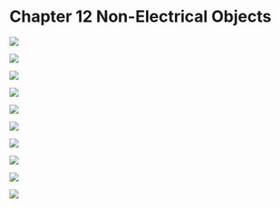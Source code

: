 # Chapter 12 Non-Electrical Objects

![](/pdf2img/logic/guide/c12/c12_page-0001.jpg)

![](/pdf2img/logic/guide/c12/c12_page-0002.jpg)

![](/pdf2img/logic/guide/c12/c12_page-0003.jpg)

![](/pdf2img/logic/guide/c12/c12_page-0004.jpg)

![](/pdf2img/logic/guide/c12/c12_page-0005.jpg)

![](/pdf2img/logic/guide/c12/c12_page-0006.jpg)

![](/pdf2img/logic/guide/c12/c12_page-0007.jpg)

![](/pdf2img/logic/guide/c12/c12_page-0008.jpg)

![](/pdf2img/logic/guide/c12/c12_page-0009.jpg)

![](/pdf2img/logic/guide/c12/c12_page-0010.jpg)

